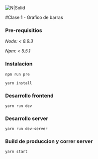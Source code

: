 ![N|Solid](https://static.acaula.com.ar/center/AR/180-digital-house-43cb5b1f-b336-4f72-a772-a99ed3e54037-logo-200x200.jpg)

#Clase 1 - Grafico de barras



### Pre-requisitios

_Node: < 8.9.3_

_Npm: < 5.5.1_

### Instalacion

`npm run pre`

`yarn install`

### Desarrollo frontend

`yarn run dev`

### Desarrollo server

`yarn run dev-server`

### Build de produccion y correr server

`yarn start`
